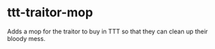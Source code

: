 # ttt-traitor-mop
Adds a mop for the traitor to buy in TTT so that they can clean up their bloody mess.
